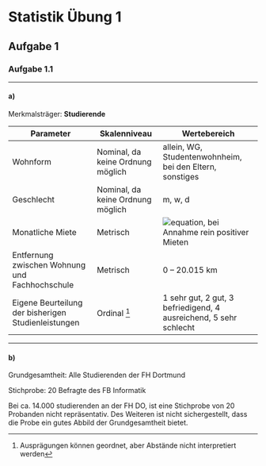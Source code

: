 # Statistik Übung 1


## Aufgabe 1

### Aufgabe 1.1

---

#### a)


Merkmalsträger: **Studierende**

| Parameter                                           | Skalenniveau                      | Wertebereich                                                      |
| --------------------------------------------------- | --------------------------------- | ----------------------------------------------------------------- |
| Wohnform                                            | Nominal, da keine Ordnung möglich | allein, WG, Studentenwohnheim, bei den Eltern, sonstiges          |
| Geschlecht                                          | Nominal, da keine Ordnung möglich | m, w, d                                                           |
| Monatliche Miete                                    | Metrisch                          | ![equation][1], bei Annahme rein positiver Mieten                           |
| Entfernung zwischen Wohnung und Fachhochschule      | Metrisch                          | 0 – 20.015 km                                                     |
| Eigene Beurteilung der bisherigen Studienleistungen | Ordinal [^2]                      | 1 sehr gut, 2 gut, 3 befriedigend, 4 ausreichend, 5 sehr schlecht |


[1]: https://latex.codecogs.com/svg.latex?\dpi{120}[0;%20\infty%29
[^2]: Ausprägungen können geordnet, aber Abstände nicht interpretiert werden


---

#### b)

Grundgesamtheit: Alle Studierenden der FH Dortmund

Stichprobe: 20 Befragte des FB Informatik

Bei ca. 14.000 studierenden an der FH DO, ist eine Stichprobe von 20 Probanden nicht repräsentativ.
Des Weiteren ist nicht sichergestellt, dass die Probe ein gutes Abbild der Grundgesamtheit bietet.
